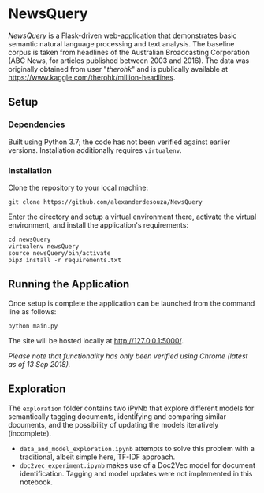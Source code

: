 # NewsQuery
_NewsQuery_ is a Flask-driven web-application that demonstrates basic semantic natural language processing and text
analysis. The baseline corpus is taken from headlines of the Australian Broadcasting Corporation (ABC News, for articles published between 2003 and 2016). The data was originally obtained from user "_therohk_" and is publically available at
https://www.kaggle.com/therohk/million-headlines.

## Setup
### Dependencies
Built using Python 3.7; the code has not been verified against earlier versions. Installation additionally requires
`virtualenv`.
### Installation
Clone the repository to your local machine:
```
git clone https://github.com/alexanderdesouza/NewsQuery
```
Enter the directory and setup a virtual environment there, activate the virtual environment, and install the
application's requirements:
```
cd newsQuery
virtualenv newsQuery
source newsQuery/bin/activate
pip3 install -r requirements.txt
```

## Running the Application
Once setup is complete the application can be launched from the command line as follows:
```
python main.py
```
The site will be hosted locally at http://127.0.0.1:5000/.

_Please note that functionality has only been verified using Chrome (latest as of 13 Sep 2018)._

## Exploration
The `exploration` folder contains two iPyNb that explore different models for semantically tagging documents,
identifying and comparing similar documents, and the possibility of updating the models iteratively (incomplete).

* `data_and_model_exploration.ipynb` attempts to solve this problem with a traditional, albeit simple here, TF-IDF
approach.
* `doc2vec_experiment.ipynb` makes use of a Doc2Vec model for document identification. Tagging and model updates were
not implemented in this notebook.

